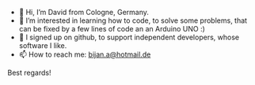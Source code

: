 - 👋 Hi, I’m David from Cologne, Germany.
- 👀 I’m interested in learning how to code, to solve some problems, that can be fixed by a few lines of code an an Arduino UNO :)
- 🌱 I signed up on github, to support independent developers, whose software I like.
- 📫 How to reach me: bijan.a@hotmail.de

Best regards!

